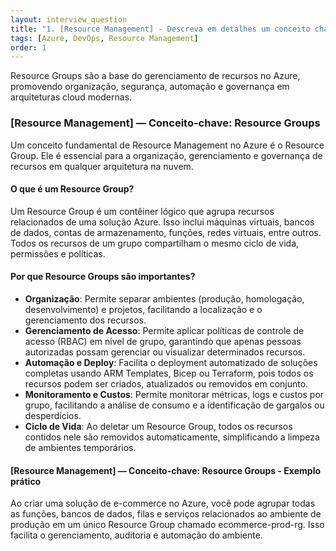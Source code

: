 ```yaml
---
layout: interview_question
title: "1. [Resource Management] - Descreva em detalhes um conceito chave sobre Resource Management relevante para arquitetura no Azure"
tags: [Azure, DevOps, Resource Management] 
order: 1
---
```


Resource Groups são a base do gerenciamento de recursos no Azure, promovendo organização, segurança, automação e governança em arquiteturas cloud modernas.

### [Resource Management] — Conceito-chave: Resource Groups

Um conceito fundamental de Resource Management no Azure é o Resource Group. Ele é essencial para a organização, gerenciamento e governança de recursos em qualquer arquitetura na nuvem.

#### O que é um Resource Group?

Um Resource Group é um contêiner lógico que agrupa recursos relacionados de uma solução Azure. Isso inclui máquinas virtuais, bancos de dados, contas de armazenamento, funções, redes virtuais, entre outros. Todos os recursos de um grupo compartilham o mesmo ciclo de vida, permissões e políticas.

#### Por que Resource Groups são importantes?

- **Organização**: Permite separar ambientes (produção, homologação, desenvolvimento) e projetos, facilitando a localização e o gerenciamento dos recursos.
- **Gerenciamento de Acesso**: Permite aplicar políticas de controle de acesso (RBAC) em nível de grupo, garantindo que apenas pessoas autorizadas possam gerenciar ou visualizar determinados recursos.
- **Automação e Deploy**: Facilita o deployment automatizado de soluções completas usando ARM Templates, Bicep ou Terraform, pois todos os recursos podem ser criados, atualizados ou removidos em conjunto.
- **Monitoramento e Custos**: Permite monitorar métricas, logs e custos por grupo, facilitando a análise de consumo e a identificação de gargalos ou desperdícios.
- **Ciclo de Vida**: Ao deletar um Resource Group, todos os recursos contidos nele são removidos automaticamente, simplificando a limpeza de ambientes temporários.

#### [Resource Management] — Conceito-chave: Resource Groups - Exemplo prático

Ao criar uma solução de e-commerce no Azure, você pode agrupar todas as funções, bancos de dados, filas e serviços relacionados ao ambiente de produção em um único Resource Group chamado ecommerce-prod-rg. Isso facilita o gerenciamento, auditoria e automação do ambiente.
